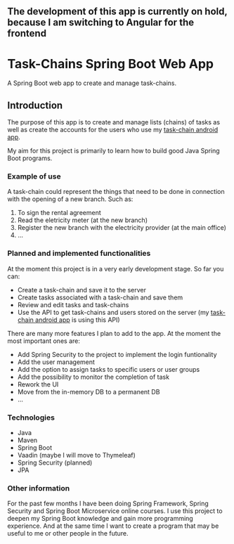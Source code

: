 ## The development of this app is currently on hold, because I am switching to Angular for the frontend

# Task-Chains Spring Boot Web App

A Spring Boot web app to create and manage task-chains.

## Introduction

The purpose of this app is to create and manage lists (chains) of tasks as well as create the accounts for 
the users who use my [task-chain android app](https://github.com/DavidBettinger/task-chains-android-app). 

My aim for this project is primarily to learn how to build good Java Spring Boot programs.

### Example of use

A task-chain could represent the things that need to be done in connection with the opening of a new branch. Such as:

1. To sign the rental agreement
2. Read the eletricity meter (at the new branch)
3. Register the new branch with the electricity provider (at the main office)
4. ...

### Planned and implemented functionalities

At the moment this project is in a very early development stage. So far you can:

- Create a task-chain and save it to the server
- Create tasks associated with a task-chain and save them
- Review and edit tasks and task-chains
- Use the API to get task-chains and users stored on the server (my  [task-chain android app](https://github.com/DavidBettinger/task-chains-android-app) is using this API)

There are many more features I plan to add to the app. At the moment the most important ones are:

- Add Spring Security to the project to implement the login funtionality
- Add the user management
- Add the option to assign tasks to specific users or user groups
- Add the possibility to monitor the completion of task
- Rework the UI
- Move from the in-memory DB to a permanent DB
- ...



### Technologies

- Java
- Maven
- Spring Boot
- Vaadin (maybe I will move to Thymeleaf)
- Spring Security (planned)
- JPA



### Other information

For the past few months I have been doing Spring Framework, Spring Security and Spring Boot Microservice online courses.
I use this project to deepen my Spring Boot knowledge and gain more programming experience. And at the same time I want to create a program that may be useful to me or other people in the future.


